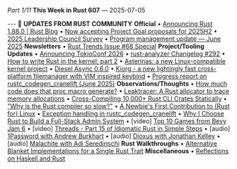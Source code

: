 *Part 1/11*
**This Week in Rust 607** — 2025\-07\-05

\-\-\-
📰 **UPDATES FROM RUST COMMUNITY**
**Official**
• [Announcing Rust 1\.88\.0 \| Rust Blog](https://blog.rust-lang.org/2025/06/26/Rust-1.88.0/)
• [Now accepting Project Goal proposals for 2025H2](https://blog.rust-lang.org/inside-rust/2025/06/23/project-goals-2025h2-call-for-submissions/)
• [2025 Leadership Council Survey](https://blog.rust-lang.org/inside-rust/2025/06/30/2025-leadership-council-survey/)
• [Program management update — June 2025](https://blog.rust-lang.org/inside-rust/2025/06/30/program-management-update-2025-06/)
**Newsletters**
• [Rust Trends Issue \#68 Special](https://rust-trends.com/newsletter/join-the-rust-programming-contest-win-a-keychron-q1-airpods-pro-2-or-oura-ring-4/)
**Project/Tooling Updates**
• [Announcing TokioConf 2026](https://tokio.rs/blog/2025-06-19-announcing-tokio-conf)
• [rust\-analyzer Changelog \#292](https://rust-analyzer.github.io/thisweek/2025/06/30/changelog-292.html)
• [How to write Rust in the kernel: part 2](https://lwn.net/SubscriberLink/1025232/4a7776eb2f0379cf/)
• [Asterinas: a new Linux\-compatible kernel project](https://lwn.net/SubscriberLink/1022920/14dfdc76df0f1b96/)
• [Diesel Async 0\.6\.0](https://blog.weiznich.de/blog/diesel-async-0-6/)
• [Kiorg \- a new lightingly fast cross\-platform filemanager with VIM inspired keybind](https://github.com/houqp/kiorg/releases/tag/v0.1.1)
• [Progress report on rustc\_codegen\_cranelift \(June 2025\)](https://bjorn3.github.io/2025/06/30/progress-report-june-2025.html)
**Observations/Thoughts**
• [How much code does that proc macro generate?](https://nnethercote.github.io/2025/06/26/how-much-code-does-that-proc-macro-generate.html)
• [Leaktracer: A Rust allocator to trace memory allocations](https://blog.veeso.dev/blog/en/leaktracer-a-rust-allocator-to-trace-memory-allocations/)
• [Cross\-Compiling 10,000\+ Rust CLI Crates Statically](https://blog.pkgforge.dev/cross-compiling-10000-rust-cli-crates-statically)
• ["Why is the Rust compiler so slow?"](https://sharnoff.io/blog/why-rust-compiler-slow)
• [A Newbie's First Contribution to \(Rust for\) Linux](https://blog.buenzli.dev/rust-for-linux-first-contrib/)
• [Exception handling in rustc\_codegen\_cranelift](https://tweedegolf.nl/en/blog/157/exception-handling-in-rustc-codegen-cranelift)
• [Why I Choose Rust to Build a Full\-Stack Admin System](https://idaibin-blog.vercel.app/blog/why-rust-admin)
• \[video\] [Top 10 Games from Bevy Jam 6](https://www.youtube.com/watch?v=wvVbsQCgbGk)
• \[video\] [Threads \- Part 15 of Idiomatic Rust in Simple Steps](https://www.youtube.com/watch?v=04PZPs7fbuo)
• \[audio\] [1Password with Andrew Burkhart](https://corrode.dev/podcast/s04e06-1password/)
• \[audio\] [Dioxus with Jonathan Kelley](https://rustacean-station.org/episode/jonathan-kelley/)
• \[audio\] [Malachite with Adi Seredinschi](https://rustacean-station.org/episode/adi-seredinschi/)
**Rust Walkthroughs**
• [Alternative Blanket Implementations for a Single Rust Trait](https://www.greyblake.com/blog/alternative-blanket-implementations-for-single-rust-trait/)
**Miscellaneous**
• [Reflections on Haskell and Rust](https://academy.fpblock.com/blog/rust-haskell-reflections/)
